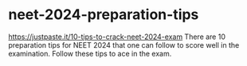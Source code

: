 # neet-2024-preparation-tips
https://justpaste.it/10-tips-to-crack-neet-2024-exam There are 10 preparation tips for NEET 2024 that one can follow to score well in the examination. Follow these tips to ace in the exam.
